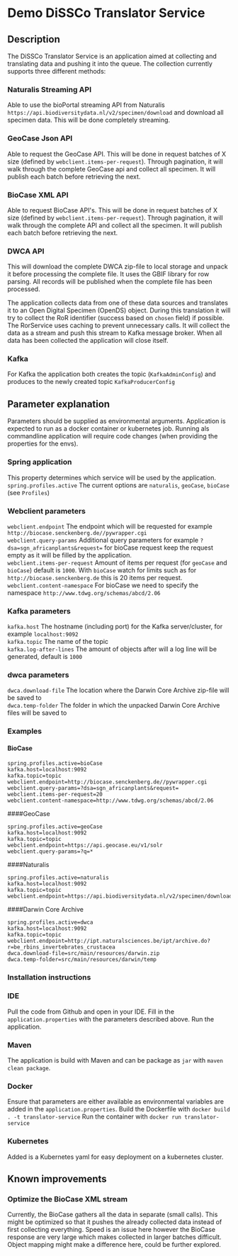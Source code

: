 # Demo DiSSCo Translator Service

## Description
The DiSSCo Translator Service is an application aimed at collecting and translating data and pushing it into the queue.
The collection currently supports three different methods:
### Naturalis Streaming API
Able to use the bioPortal streaming API from Naturalis `https://api.biodiversitydata.nl/v2/specimen/download` and download all specimen data.
This will be done completely streaming.

### GeoCase Json API
Able to request the GeoCase API. This will be done in request batches of X size (defined by `webclient.items-per-request`). Through pagination, it will walk through the complete GeoCase api and collect all specimen. It will publish each batch before retrieving the next.

### BioCase XML API
Able to request BioCase API's. This will be done in request batches of X size (defined by `webclient.items-per-request`). Through pagination, it will walk through the complete API and collect all the specimen. It will publish each batch before retrieving the next. 

### DWCA API
This will download the complete DWCA zip-file to local storage and unpack it before processing the complete file. It uses the GBIF library for row parsing. All records will be published when the complete file has been processed.

The application collects data from one of these data sources and translates it to an Open Digital Specimen (OpenDS) object.
During this translation it will try to collect the RoR identifier (success based on `chosen` field) if possible.
The RorService uses caching to prevent unnecessary calls.
It will collect the data as a stream and push this stream to Kafka message broker.
When all data has been collected the application will close itself.

### Kafka
For Kafka the application both creates the topic (`KafkaAdminConfig`) and produces to the newly created topic `KafkaProducerConfig`

## Parameter explanation
Parameters should be supplied as environmental arguments.
Application is expected to run as a docker container or kubernetes job.
Running als commandline application will require code changes (when providing the properties for the envs).

### Spring application
This property determines which service will be used by the application.  
`spring.profiles.active` The current options are `naturalis`, `geoCase`, `bioCase` (see `Profiles`)  

### Webclient parameters
`webclient.endpoint` The endpoint which will be requested for example `http://biocase.senckenberg.de//pywrapper.cgi`  
`webclient.query-params` Additional query parameters for example `?dsa=sgn_africanplants&request=` for bioCase request keep the request empty as it will be filled by the application.  
`webclient.items-per-request` Amount of items per request (for `geoCase` and `bioCase`) default is `1000`. With `bioCase` watch for limits such as for `http://biocase.senckenberg.de` this is 20 items per request.  
`webclient.content-namespace` For bioCase we need to specify the namespace `http://www.tdwg.org/schemas/abcd/2.06`  

### Kafka parameters
`kafka.host` The hostname (including port) for the Kafka server/cluster, for example `localhost:9092`  
`kafka.topic` The name of the topic  
`kafka.log-after-lines` The amount of objects after will a log line will be generated, default is `1000`  

### dwca parameters
`dwca.download-file` The location where the Darwin Core Archive zip-file will be saved to  
`dwca.temp-folder` The folder in which the unpacked Darwin Core Archive files will be saved to  

### Examples

#### BioCase
```
spring.profiles.active=bioCase
kafka.host=localhost:9092
kafka.topic=topic
webclient.endpoint=http://biocase.senckenberg.de//pywrapper.cgi
webclient.query-params=?dsa=sgn_africanplants&request=
webclient.items-per-request=20
webclient.content-namespace=http://www.tdwg.org/schemas/abcd/2.06
```
####GeoCase
```
spring.profiles.active=geoCase
kafka.host=localhost:9092
kafka.topic=topic
webclient.endpoint=https://api.geocase.eu/v1/solr
webclient.query-params=?q=*
```
####Naturalis
```
spring.profiles.active=naturalis
kafka.host=localhost:9092
kafka.topic=topic
webclient.endpoint=https://api.biodiversitydata.nl/v2/specimen/download
```

####Darwin Core Archive
```
spring.profiles.active=dwca
kafka.host=localhost:9092
kafka.topic=topic
webclient.endpoint=http://ipt.naturalsciences.be/ipt/archive.do?r=be_rbins_invertebrates_crustacea
dwca.download-file=src/main/resources/darwin.zip
dwca.temp-folder=src/main/resources/darwin/temp
```
### Installation instructions

### IDE
Pull the code from Github and open in your IDE.
Fill in the `application.properties` with the parameters described above.
Run the application.

### Maven 
The application is build with Maven and can be package as `jar` with `maven clean package`.

### Docker
Ensure that parameters are either available as environmental variables are added in the `application.properties`.
Build the Dockerfile with `docker build . -t translator-service`
Run the container with `docker run translator-service`

### Kubernetes
Added is a Kubernetes yaml for easy deployment on a kubernetes cluster.


## Known improvements
### Optimize the BioCase XML stream
Currently, the BioCase gathers all the data in separate (small calls).
This might be optimized so that it pushes the already collected data instead of first collecting everything.
Speed is an issue here however the BioCase response are very large which makes collected in larger batches difficult.
Object mapping might make a difference here, could be further explored.
